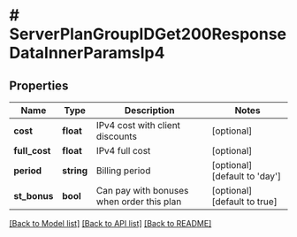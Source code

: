 # # ServerPlanGroupIDGet200ResponseDataInnerParamsIp4

## Properties

Name | Type | Description | Notes
------------ | ------------- | ------------- | -------------
**cost** | **float** | IPv4 cost with client discounts | [optional]
**full_cost** | **float** | IPv4 full cost | [optional]
**period** | **string** | Billing period | [optional] [default to 'day']
**st_bonus** | **bool** | Can pay with bonuses when order this plan | [optional] [default to true]

[[Back to Model list]](../../README.md#models) [[Back to API list]](../../README.md#endpoints) [[Back to README]](../../README.md)
